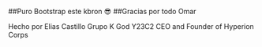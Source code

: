 ##Puro Bootstrap este kbron :sunglasses:
##Gracias por todo Omar


Hecho por Elias Castillo Grupo K God Y23C2
CEO and Founder of Hyperion Corps